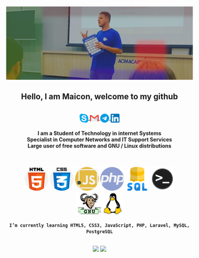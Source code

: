 <div align="center">

![](img/eu.png)

<h2>Hello, I am Maicon, welcome to my github</h2>
<br>

<a href="https://join.skype.com/invite/tLsBPap1Jd8d">
  <img align="center" src="img/skype.png" />
</a>
<a href=mailto:maicon.kistemmacher@gmail.com>
  <img align="center" src="img/gmail.png" />
</a>
<a href="https://t.me/MaiconKistemmacher">
  <img align="center" src="img/telegram.png" />
</a>
<a href="https://www.linkedin.com/in/maiconkistemmacher/">
  <img align="center" src="img/linkedin.png" />
</a>


<h4>I am a Student of Technology in internet Systems<br>  
    Specialist in Computer Networks and IT Support Services<br>  
    Large user of free software and GNU / Linux distributions</h4>
 <br>

![](img/html.png) ![](img/css.png) ![](img/js.png) ![](img/php.png) ![](img/sql.png) ![](img/terminal.png) ![](img/gnulinux.png)
<br>

**```I’m currently learning HTML5, CSS3, JavaScript, PHP, Laravel, MySQL, PostgreSQL```**<br>
<br>

  <div align="center">
    <img width="434px" src="https://github-readme-stats.vercel.app/api?username=maiconkistemmacher&hide=contribs,prs" />

  <img width="434px" src="https://github-readme-stats.vercel.app/api/top-langs/?username=maiconkistemmacher&langs_count=8)](https://github.com/maiconkistemmacher/sssgithub-readme-statsl" />
